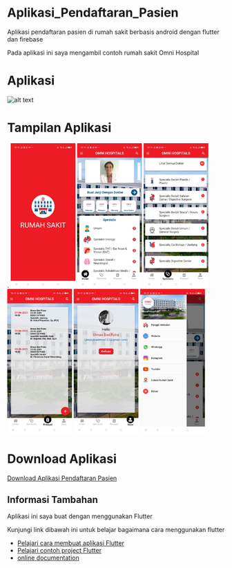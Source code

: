 # Aplikasi_Pendaftaran_Pasien

Aplikasi pendaftaran pasien di rumah sakit berbasis android dengan flutter dan firebase

Pada aplikasi ini saya mengambil contoh rumah sakit Omni Hospital

# Aplikasi
<img src="document/review/app.gif" alt="alt text" width="200"/>

# Tampilan Aplikasi

.
<img src="document/review/splash.jpg" alt="alt text" width="150"/>
<img src="document/review/home.jpg" alt="alt text" width="150"/>
<img src="document/review/spesialis.jpg" alt="alt text" width="150"/>
<img src="document/review/riwayat.jpg" alt="alt text" width="150"/>
<img src="document/review/profil.jpg" alt="alt text" width="150"/>
<img src="document/review/drawer.jpg" alt="alt text" width="150"/>

# Download Aplikasi
[Download Aplikasi Pendaftaran Pasien](https://drive.google.com/drive/folders/147jUPS0sZAXasuU1KPQKXJZ0DqJBjidE)

## Informasi Tambahan

Aplikasi ini saya buat dengan menggunakan Flutter

Kunjungi link dibawah ini untuk belajar bagaimana cara menggunakan flutter

- [Pelajari cara membuat aplikasi Flutter](https://flutter.dev/docs/get-started/codelab)
- [Pelajari contoh project Flutter](https://flutter.dev/docs/cookbook)
- [online documentation](https://flutter.dev/docs)
